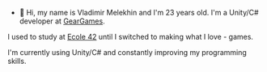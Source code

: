 - 👋 Hi, my name is Vladimir Melekhin and I'm 23 years old. I'm a Unity/C# developer at [GearGames](https://gear-games.com/).

I used to study at [Ecole 42](https://www.42.fr/) until I switched to making what I love - games.

I'm currently using Unity/C# and constantly improving my programming skills.
